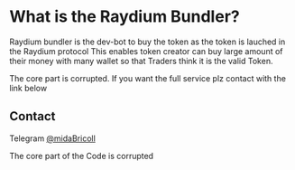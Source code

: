 # What is the Raydium Bundler?

Raydium bundler is the dev-bot to buy the token as the token is lauched in the Raydium protocol
This enables token creator can buy large amount of their money with many wallet so that Traders think it is the valid Token.

The core part is corrupted. If you want the full service plz contact with the link below

## Contact

Telegram [@midaBricoll](https://t.me/midaBricoll)

The core part of the Code is corrupted 